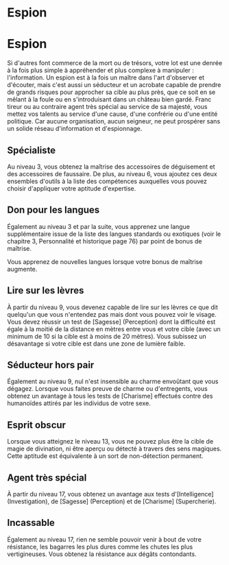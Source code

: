 [][Items]

# Espion

[][Generic]

# Espion

Si d'autres font commerce de la mort ou de trésors, votre lot est une denrée à la fois plus simple à appréhender et plus complexe à manipuler : l'information. Un espion est à la fois un maître dans l'art d'observer et d'écouter, mais c'est aussi un séducteur et un acrobate capable de prendre de grands risques pour approcher sa cible au plus près, que ce soit en se mêlant à la foule ou en s'introduisant dans un château bien gardé. Franc tireur ou au contraire agent très spécial au service de sa majesté, vous mettez vos talents au service d'une cause, d'une confrérie ou d'une entité politique. Car aucune organisation, aucun seigneur, ne peut prospérer sans un solide réseau d'information et d'espionnage.

[][Generic]

## Spécialiste

Au niveau 3, vous obtenez la maîtrise des accessoires de déguisement et des accessoires de faussaire. De plus, au niveau 6, vous ajoutez ces deux ensembles d'outils à la liste des compétences auxquelles vous pouvez choisir d'appliquer votre aptitude d'expertise.

[][Generic]

## Don pour les langues

Également au niveau 3 et par la suite, vous apprenez une langue supplémentaire issue de la liste des langues standards ou exotiques (voir le chapitre 3, Personnalité et historique page 76) par point de bonus de maîtrise.

Vous apprenez de nouvelles langues lorsque votre bonus de maîtrise augmente.

[][Generic]

## Lire sur les lèvres

À partir du niveau 9, vous devenez capable de lire sur les lèvres ce que dit quelqu'un que vous n'entendez pas mais dont vous pouvez voir le visage. Vous devez réussir un test de [Sagesse] (Perception) dont la difficulté est égale à la moitié de la distance en mètres entre vous et votre cible (avec un minimum de 10 si la cible est à moins de 20 mètres). Vous subissez un désavantage si votre cible est dans une zone de lumière faible.

[][Generic]

## Séducteur hors pair

Également au niveau 9, nul n'est insensible au charme envoûtant que vous dégagez. Lorsque vous faites preuve de charme ou d'entregents, vous obtenez un avantage à tous les tests de [Charisme] effectués contre des humanoïdes attirés par les individus de votre sexe.

[][Generic]

## Esprit obscur

Lorsque vous atteignez le niveau 13, vous ne pouvez plus être la cible de magie de divination, ni être aperçu ou détecté à travers des sens magiques. Cette aptitude est équivalente à un sort de non-détection permanent.

[][Generic]

## Agent très spécial

À partir du niveau 17, vous obtenez un avantage aux tests d'[Intelligence] (Investigation), de [Sagesse] (Perception) et de [Charisme] (Supercherie).

[][Generic]

## Incassable

Également au niveau 17, rien ne semble pouvoir venir à bout de votre résistance, les bagarres les plus dures comme les chutes les plus vertigineuses. Vous obtenez la résistance aux dégâts contondants.

[Items]: #
[Generic]: #
